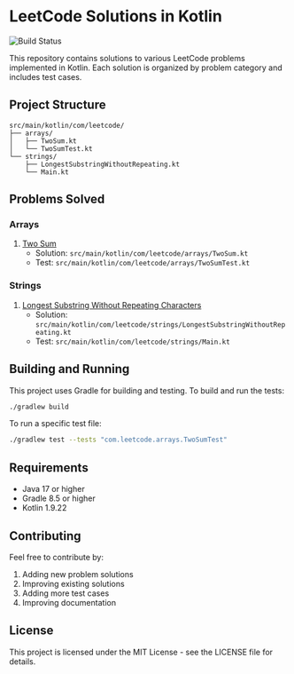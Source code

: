 # LeetCode Solutions in Kotlin

![Build Status](https://github.com/prashanth1230/LeetcodeKotlin/actions/workflows/build.yml/badge.svg)

This repository contains solutions to various LeetCode problems implemented in Kotlin. Each solution is organized by problem category and includes test cases.

## Project Structure

```
src/main/kotlin/com/leetcode/
├── arrays/
│   ├── TwoSum.kt
│   └── TwoSumTest.kt
└── strings/
    ├── LongestSubstringWithoutRepeating.kt
    └── Main.kt
```

## Problems Solved

### Arrays
1. [Two Sum](https://leetcode.com/problems/two-sum/)
   - Solution: `src/main/kotlin/com/leetcode/arrays/TwoSum.kt`
   - Test: `src/main/kotlin/com/leetcode/arrays/TwoSumTest.kt`

### Strings
1. [Longest Substring Without Repeating Characters](https://leetcode.com/problems/longest-substring-without-repeating-characters/)
   - Solution: `src/main/kotlin/com/leetcode/strings/LongestSubstringWithoutRepeating.kt`
   - Test: `src/main/kotlin/com/leetcode/strings/Main.kt`

## Building and Running

This project uses Gradle for building and testing. To build and run the tests:

```bash
./gradlew build
```

To run a specific test file:

```bash
./gradlew test --tests "com.leetcode.arrays.TwoSumTest"
```

## Requirements

- Java 17 or higher
- Gradle 8.5 or higher
- Kotlin 1.9.22

## Contributing

Feel free to contribute by:
1. Adding new problem solutions
2. Improving existing solutions
3. Adding more test cases
4. Improving documentation

## License

This project is licensed under the MIT License - see the LICENSE file for details.
